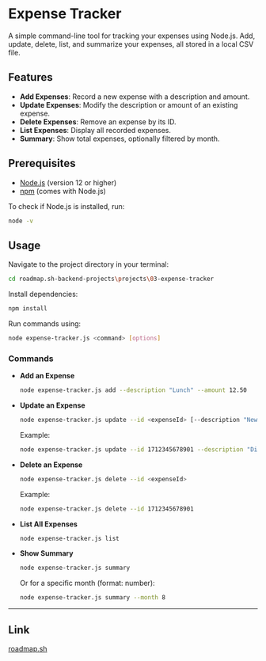 # Expense Tracker

A simple command-line tool for tracking your expenses using Node.js. Add, update, delete, list, and summarize your expenses, all stored in a local CSV file.

## Features

- **Add Expenses**: Record a new expense with a description and amount.
- **Update Expenses**: Modify the description or amount of an existing expense.
- **Delete Expenses**: Remove an expense by its ID.
- **List Expenses**: Display all recorded expenses.
- **Summary**: Show total expenses, optionally filtered by month.

## Prerequisites

- [Node.js](https://nodejs.org/) (version 12 or higher)
- [npm](https://www.npmjs.com/) (comes with Node.js)

To check if Node.js is installed, run:

```sh
node -v
```

## Usage

Navigate to the project directory in your terminal:

```sh
cd roadmap.sh-backend-projects\projects\03-expense-tracker
```

Install dependencies:

```sh
npm install
```

Run commands using:

```sh
node expense-tracker.js <command> [options]
```

### Commands

- **Add an Expense**

  ```sh
  node expense-tracker.js add --description "Lunch" --amount 12.50
  ```

- **Update an Expense**

  ```sh
  node expense-tracker.js update --id <expenseId> [--description "New desc"] [--amount 15.00]
  ```

  Example:

  ```sh
  node expense-tracker.js update --id 1712345678901 --description "Dinner" --amount 20.00
  ```

- **Delete an Expense**

  ```sh
  node expense-tracker.js delete --id <expenseId>
  ```

  Example:

  ```sh
  node expense-tracker.js delete --id 1712345678901
  ```

- **List All Expenses**

  ```sh
  node expense-tracker.js list
  ```

- **Show Summary**

  ```sh
  node expense-tracker.js summary
  ```

  Or for a specific month (format: number):

  ```sh
  node expense-tracker.js summary --month 8
  ```

---

## Link

[roadmap.sh](https://roadmap.sh/projects/expense-tracker)
